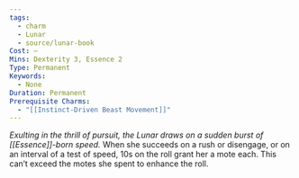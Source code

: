 ```yaml
---
tags:
  - charm
  - Lunar
  - source/lunar-book
Cost: —
Mins: Dexterity 3, Essence 2
Type: Permanent
Keywords:
  - None
Duration: Permanent
Prerequisite Charms:
  - "[[Instinct-Driven Beast Movement]]"
---
```

*Exulting in the thrill of pursuit, the Lunar draws on a sudden burst of [[Essence]]-born speed.*
When she succeeds on a rush or disengage, or on an interval of a test of speed, 10s on the roll grant her a mote each. This can’t exceed the motes she spent to enhance the roll.